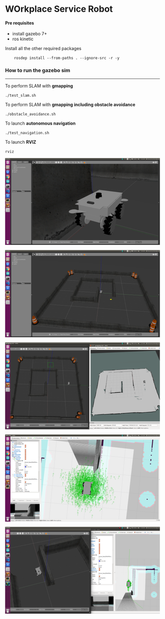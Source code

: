 # WOrkplace Service Robot

#### Pre requisites

-  install gazebo 7+
-  ros kinetic


Install all the other required packages

		rosdep install --from-paths . --ignore-src -r -y 


### How to run the gazebo sim
-----------------------------------------------------

To perform SLAM with **gmapping**


	./test_slam.sh



To perform SLAM with **gmapping including obstacle avoidance**


	./obstacle_avoidance.sh


To launch **autonomous navigation**

	./test_navigation.sh
	

To launch **RVIZ**

	rviz

![](images/t1a.png)

![](images/t2a.png) 

![](images/t3a.png)

![](images/t4a.png)

![](images/t1gz.png)
